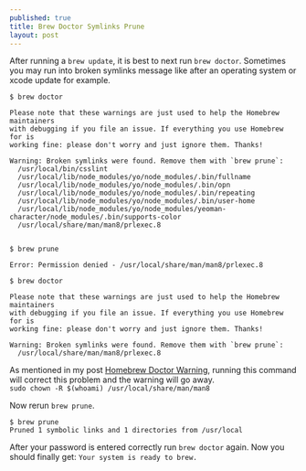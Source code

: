 ```yaml
---
published: true
title: Brew Doctor Symlinks Prune
layout: post
---
```


After running a `brew update`, it is best to next run `brew doctor`. Sometimes you may run into broken symlinks message like after an operating system or xcode update for example.

```
$ brew doctor
```
```
Please note that these warnings are just used to help the Homebrew maintainers
with debugging if you file an issue. If everything you use Homebrew for is
working fine: please don't worry and just ignore them. Thanks!

Warning: Broken symlinks were found. Remove them with `brew prune`:
  /usr/local/bin/csslint
  /usr/local/lib/node_modules/yo/node_modules/.bin/fullname
  /usr/local/lib/node_modules/yo/node_modules/.bin/opn
  /usr/local/lib/node_modules/yo/node_modules/.bin/repeating
  /usr/local/lib/node_modules/yo/node_modules/.bin/user-home
  /usr/local/lib/node_modules/yo/node_modules/yeoman-character/node_modules/.bin/supports-color
  /usr/local/share/man/man8/prlexec.8
  
```
```
$ brew prune
```
```
Error: Permission denied - /usr/local/share/man/man8/prlexec.8
```
```
$ brew doctor
```
```
Please note that these warnings are just used to help the Homebrew maintainers
with debugging if you file an issue. If everything you use Homebrew for is
working fine: please don't worry and just ignore them. Thanks!

Warning: Broken symlinks were found. Remove them with `brew prune`:
  /usr/local/share/man/man8/prlexec.8
```  
As mentioned in my post [Homebrew Doctor Warning](http://eskocruz.github.io/homebrew-doctor-warning/), running this command will correct this problem and the warning will go away.  
`sudo chown -R $(whoami) /usr/local/share/man/man8`  

Now rerun `brew prune`.  
```
$ brew prune
Pruned 1 symbolic links and 1 directories from /usr/local
```

After your password is entered correctly run `brew doctor` again. Now you should finally get: `Your system is ready to brew.`